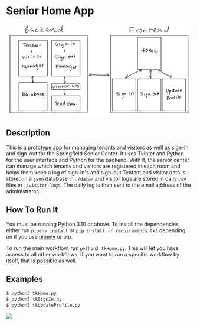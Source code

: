# Senior Home App
![](diagram.jpeg)

## Description
This is a prototype app for managing tenants and visitors as well as sign-in and sign-out for the Springfield Senior Center. It uses Tkinter and Python for the user interface and Python for the backend. With it, the senior center can manage which tenants and visitors are registered in each room and helps them keep a log of sign-in's and sign-out Tentant and visitor data is stored in a `json` database in `./data/` and visitor logs are stored in daily `csv` files in `./visitor-logs`. The daily log is then sent to the email address of the administrator.

## How To Run It
You must be running Python 3.10 or above. To install the dependencies, either run `pipenv install` or `pip install -r requirements.txt` depending on if you use [pipenv](https://pipenv.pypa.io/en/latest/) or pip.

To run the main workflow, run `python3 tkHome.py`. This will let you have access to all other workflows. If you want to run a specific workflow by itself, that is possible as well. 

## Examples
```
$ python3 tkHome.py
$ python3 tkSignIn.py
$ python3 tkUpdateProfile.py
```
![](demo_view.png)